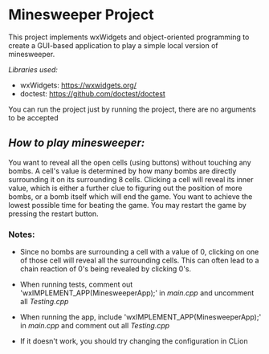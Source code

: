 # Minesweeper Project
 
This project implements wxWidgets and object-oriented programming to create a GUI-based application to play a
simple local version of minesweeper.

_Libraries used:_
- wxWidgets: https://wxwidgets.org/
- doctest: https://github.com/doctest/doctest

You can run the project just by running the project, there are no arguments to be accepted

## _How to play minesweeper:_

You want to reveal all the open cells (using buttons) without touching any bombs. A cell's value is determined
by how many bombs are directly surrounding it on its surrounding 8 cells. Clicking a cell will reveal its inner value,
which is either a further clue to figuring out the position of more bombs, or a bomb itself which will end the game.
You want to achieve the lowest possible time for beating the game. You may restart the game by pressing the restart button.

### Notes:
- Since no bombs are surrounding a cell with a value of 0, clicking on one of those cell will reveal all the 
surrounding cells. This can often lead to a chain reaction of 0's being revealed by clicking 0's.


- When running tests, comment out 'wxIMPLEMENT_APP(MinesweeperApp);' in _main.cpp_ and uncomment all _Testing.cpp_
- When running the app, include 'wxIMPLEMENT_APP(MinesweeperApp);' in _main.cpp_ and comment out all _Testing.cpp_


- If it doesn't work, you should try changing the configuration in CLion